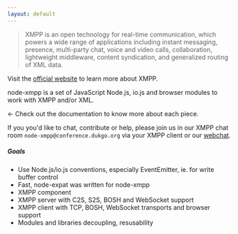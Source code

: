 ```yaml
---
layout: default
---
```


> XMPP is an open technology for real-time communication, which powers a wide range of applications including instant messaging, presence, multi-party chat, voice and video calls, collaboration, lightweight middleware, content syndication, and generalized routing of XML data.

Visit the [official website](http://xmpp.org/about-xmpp/technology-overview/) to learn more about XMPP.

node-xmpp is a set of JavaScript Node.js, io.js and browser modules to work with XMPP and/or XML.

← Check out the documentation to know more about each piece.

If you you'd like to chat, contribute or help, please join us in our XMPP chat room ```node-xmpp@conference.dukgo.org``` via your XMPP client or our [webchat](http://node-xmpp.org/webchat/).

##### Goals
* Use Node.js/io.js conventions, especially EventEmitter, ie. for write buffer control
* Fast, node-expat was written for node-xmpp
* XMPP component
* XMPP server with C2S, S2S, BOSH and WebSocket support
* XMPP client with TCP, BOSH, WebSocket transports and browser support
* Modules and libraries decoupling, resusability
